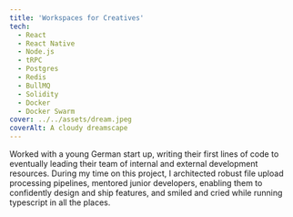 ```yaml
---
title: 'Workspaces for Creatives'
tech:
  - React
  - React Native
  - Node.js
  - tRPC
  - Postgres
  - Redis
  - BullMQ
  - Solidity
  - Docker
  - Docker Swarm
cover: ../../assets/dream.jpeg
coverAlt: A cloudy dreamscape
---
```


Worked with a young German start up, writing their first lines of code to eventually leading their team of internal and external development resources. During my time on this project, I architected robust file upload processing pipelines, mentored junior developers, enabling them to confidently design and ship features, and smiled and cried while running typescript in all the places.
